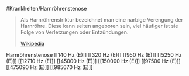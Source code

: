 #Krankheiten/Harnröhrenstenose
> Als Harnröhrenstriktur bezeichnet man eine narbige Verengung der Harnröhre. Diese kann selten angeboren sein, viel häufiger ist sie Folge von Verletzungen oder Entzündungen.
>
> [Wikipedia](https://de.wikipedia.org/wiki/Harnr%C3%B6hrenstriktur)

Harnröhrenstenose
[[140 Hz (E)]]
[[320 Hz (E)]]
[[950 Hz (E)]]
[[5250 Hz (E)]]
[[12710 Hz (E)]]
[[45000 Hz (E)]]
[[150000 Hz (E)]]
[[97500 Hz (E)]]
[[475090 Hz (E)]]
[[985670 Hz (E)]]